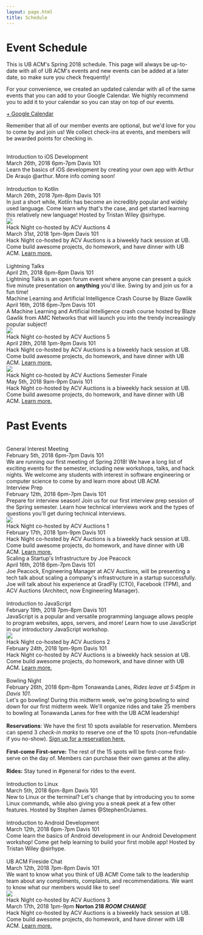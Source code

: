 ```yaml
---
layout: page.html
title: Schedule
---
```


# Event Schedule
This is UB ACM's Spring 2018 schedule. This page will always be up-to-date with all of UB ACM's events and new events can be added at a later date, so make sure you check frequently!

For your convenience, we created an updated calendar with all of the same events that you can add to your Google Calendar. We highly recommend you to add it to your calendar so you can stay on top of our events.

<a class="button button_primary" href="https://calendar.google.com/calendar/b/4?cid=dWJhY20ub3JnQGdtYWlsLmNvbQ" target="_blank">+ Google Calendar</a>

Remember that all of our member events are optional, but we'd love for you to come by and join us! We collect check-ins at events, and members will be awarded points for checking in.

<div class="page__schedule">
  <div class="event">
    <div class="icon">
      <i class="fas fa-users fa-2x"></i><br />
    </div>
    <div class="copy">
      <div class="name">
        Introduction to iOS Development
      </div>
      <div class="date">
        March 26th, 2018 6pm-7pm Davis 101
      </div>
      <div class="description">
        Learn the basics of iOS development by creating your own app with Arthur De Araujo @arthur. More info coming soon!
      </div>
    </div>
  </div>
  <div class="event">
    <div class="icon">
      <i class="fas fa-users fa-2x"></i><br />
    </div>
    <div class="copy">
      <div class="name">
        Introduction to Kotlin
      </div>
      <div class="date">
        March 26th, 2018 7pm-8pm Davis 101
      </div>
      <div class="description">
        In just a short while, Kotlin has become an incredibly popular and widely used language. Come learn why that's the case, and get started learning this relatively new language! Hosted by Tristan Wiley @sirhype.
      </div>
    </div>
  </div>
  <div class="event">
    <div class="icon">
      <img class="hack_night_logo" src="/assets/hacknight.png" /><br />
    </div>
    <div class="copy">
      <div class="name hack_night">
        Hack Night co-hosted by ACV Auctions 4
      </div>
      <div class="date">
        March 31st, 2018 1pm-9pm Davis 101
      </div>
      <div class="description">
        Hack Night co-hosted by ACV Auctions is a biweekly hack session at UB. Come build awesome projects, do homework, and have dinner with UB ACM. <a href="/hack">Learn more.</a>
      </div>
    </div>
  </div>
  <div class="event">
    <div class="icon">
      <i class="fas fa-coffee fa-2x"></i><br />
    </div>
    <div class="copy">
      <div class="name">
        Lightning Talks
      </div>
      <div class="date">
        April 2th, 2018 6pm-8pm Davis 101
      </div>
      <div class="description">
        Lightning Talks is an open forum event where anyone can present a quick five minute presentation on <strong>anything</strong> you'd like. Swing by and join us for a fun time!
      </div>
    </div>
  </div>
  <div class="event">
    <div class="icon">
      <i class="fas fa-book fa-2x"></i>
    </div>
    <div class="copy">
      <div class="name">
        Machine Learning and Artificial Intelligence Crash Course by Blaze Gawlik
      </div>
      <div class="date">
        April 16th, 2018 6pm-7pm Davis 101
      </div>
      <div class="description">
        A Machine Learning and Artificial Intelligence crash course hosted by Blaze Gawlik from AMC Networks that will launch you into the trendy increasingly popular subject!
      </div>
    </div>
  </div>
  <div class="event">
    <div class="icon">
      <img class="hack_night_logo" src="/assets/hacknight.png" /><br />
    </div>
    <div class="copy">
      <div class="name hack_night">
        Hack Night co-hosted by ACV Auctions 5
      </div>
      <div class="date">
        April 28th, 2018 1pm-9pm Davis 101
      </div>
      <div class="description">
        Hack Night co-hosted by ACV Auctions is a biweekly hack session at UB. Come build awesome projects, do homework, and have dinner with UB ACM. <a href="/hack">Learn more.</a>
      </div>
    </div>
  </div>
  <div class="event">
    <div class="icon">
      <img class="hack_night_logo" src="/assets/hacknight.png" /><br />
    </div>
    <div class="copy">
      <div class="name hack_night">
        Hack Night co-hosted by ACV Auctions Semester Finale
      </div>
      <div class="date">
        May 5th, 2018 9am-9pm Davis 101
      </div>
      <div class="description">
        Hack Night co-hosted by ACV Auctions is a biweekly hack session at UB. Come build awesome projects, do homework, and have dinner with UB ACM. <a href="/hack">Learn more.</a>
      </div>
    </div>
  </div>
</div>

# Past Events

<div class="page__schedule past_events">
  <div class="event">
    <div class="icon">
      <i class="fas fa-users fa-2x"></i><br />
    </div>
    <div class="copy">
      <div class="name">
        General Interest Meeting
      </div>
      <div class="date">
        February 5th, 2018 6pm-7pm Davis 101
      </div>
      <div class="description">
        We are running our first meeting of Spring 2018! We have a long list of exciting events for the semester, including new workshops, talks, and hack nights. We welcome any students with interest in software engineering or computer science to come by and learn more about UB ACM.
      </div>
    </div>
  </div>
  <div class="event">
    <div class="icon">
      <i class="fas fa-book fa-2x"></i>
    </div>
    <div class="copy">
      <div class="name">
        Interview Prep
      </div>
      <div class="date">
        February 12th, 2018 6pm-7pm Davis 101
      </div>
      <div class="description">
        Prepare for interview season! Join us for our first interview prep session of the Spring semester. Learn how technical interviews work and the types of questions you'll get during technical interviews.
      </div>
    </div>
  </div>
  <div class="event">
    <div class="icon">
      <img class="hack_night_logo" src="/assets/hacknight.png" /><br />
    </div>
    <div class="copy">
      <div class="name hack_night">
        Hack Night co-hosted by ACV Auctions 1 
      </div>
      <div class="date">
        February 17th, 2018 1pm-9pm Davis 101
      </div>
      <div class="description">
        Hack Night co-hosted by ACV Auctions is a biweekly hack session at UB. Come build awesome projects, do homework, and have dinner with UB ACM. <a href="/hack">Learn more.</a>
      </div>
    </div>
  </div>
  <div class="event">
    <div class="icon">
      <i class="fas fa-book fa-2x"></i>
    </div>
    <div class="copy">
      <div class="name">
        Scaling a Startup's Infrastructure by Joe Peacock
      </div>
      <div class="date">
        April 16th, 2018 6pm-7pm Davis 101
      </div>
      <div class="description">
        Joe Peacock, Engineering Manager at ACV Auctions, will be presenting a tech talk about scaling a company's infrastructure in a startup successfully. Joe will talk about his experience at GradFly (CTO), Facebook (TPM), and ACV Auctions (Architect, now Engineering Manager).
      </div>
    </div>
  </div>
  <div class="event">
    <div class="icon">
      <i class="fas fa-users fa-2x"></i><br />
    </div>
    <div class="copy">
      <div class="name">
        Introduction to JavaScript
      </div>
      <div class="date">
        February 19th, 2018 7pm-8pm Davis 101
      </div>
      <div class="description">
        JavaScript is a popular and versatile programming language allows people to program websites, apps, servers, and more! Learn how to use JavaScript in our introductory JavaScript workshop.
      </div>
    </div>
  </div>
  <div class="event">
    <div class="icon">
      <img class="hack_night_logo" src="/assets/hacknight.png" /><br />
    </div>
    <div class="copy">
      <div class="name hack_night">
        Hack Night co-hosted by ACV Auctions 2
      </div>
      <div class="date">
        February 24th, 2018 1pm-9pm Davis 101
      </div>
      <div class="description">
        Hack Night co-hosted by ACV Auctions is a biweekly hack session at UB. Come build awesome projects, do homework, and have dinner with UB ACM. <a href="/hack">Learn more.</a>
      </div>
    </div>
  </div>
  <div class="event">
    <div class="icon">
      <i class="fas fa-coffee fa-2x"></i><br />
    </div>
    <div class="copy">
      <div class="name">
        Bowling Night
      </div>
      <div class="date">
        February 26th, 2018 6pm-8pm Tonawanda Lanes, <em>Rides leave at 5:45pm in Davis 101.</em>
      </div>
      <div class="description">
        Let's go bowling! During this midterm week, we're going bowling to wind down for our first midterm week. We'll organize rides and take 25 members to bowling at Tonawanda Lanes for free with the UB ACM leadership!<br />
        <br />
        <strong>Reservations</strong>: We have the first 10 spots available for reservation. Members can spend 3 <em>check-in marks</em> to reserve one of the 10 spots (non-refundable if you no-show). <a href="https://goo.gl/forms/JZ1EAUYAmnfVGqVu2">Sign up for a reservation here.</a><br />
        <br />
        <strong>First-come First-serve:</strong> The rest of the 15 spots will be first-come first-serve on the day of. Members can purchase their own games at the alley.<br />
        <br />
        <strong>Rides:</strong> Stay tuned in #general for rides to the event.
      </div>
    </div>
  </div>
  <div class="event">
    <div class="icon">
      <i class="fas fa-users fa-2x"></i><br />
    </div>
    <div class="copy">
      <div class="name">
        Introduction to Linux
      </div>
      <div class="date">
        March 5th, 2018 6pm-8pm Davis 101
      </div>
      <div class="description">
        New to Linux or the terminal? Let's change that by introducing you to some Linux commands, while also giving you a sneak peek at a few other features. Hosted by Stephen James @StephenOrJames.
      </div>
    </div>
  </div>
  <div class="event">
    <div class="icon">
      <i class="fas fa-users fa-2x"></i><br />
    </div>
    <div class="copy">
      <div class="name">
        Introduction to Android Development
      </div>
      <div class="date">
        March 12th, 2018 6pm-7pm Davis 101
      </div>
      <div class="description">
        Come learn the basics of Android development in our Android Development workshop! Come get help learning to build your first mobile app! Hosted by Tristan Wiley @sirhype.
      </div>
    </div>
  </div>
  <div class="event">
    <div class="icon">
      <i class="fas fa-users fa-2x"></i><br />
    </div>
    <div class="copy">
      <div class="name">
        UB ACM Fireside Chat
      </div>
      <div class="date">
        March 12th, 2018 7pm-8pm Davis 101
      </div>
      <div class="description">
        We want to know what you think of UB ACM! Come talk to the leadership team about any compliments, complaints, and recommendations. We want to know what our members would like to see!
      </div>
    </div>
  </div>
  <div class="event">
    <div class="icon">
      <img class="hack_night_logo" src="/assets/hacknight.png" /><br />
    </div>
    <div class="copy">
      <div class="name hack_night">
        Hack Night co-hosted by ACV Auctions 3
      </div>
      <div class="date">
        March 17th, 2018 1pm-9pm <strong>Norton 218 <em>ROOM CHANGE</em></strong>
      </div>
      <div class="description">
        Hack Night co-hosted by ACV Auctions is a biweekly hack session at UB. Come build awesome projects, do homework, and have dinner with UB ACM. <a href="/hack">Learn more.</a>
      </div>
    </div>
  </div>
</div>
